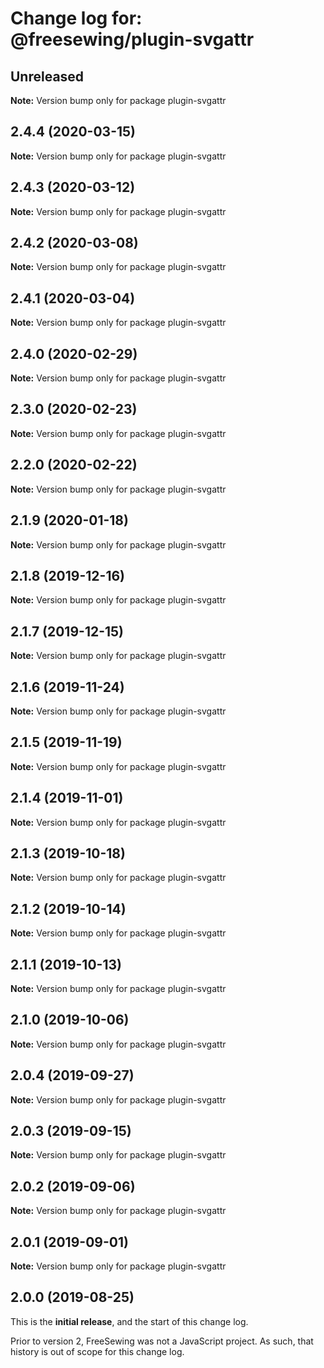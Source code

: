# Change log for: @freesewing/plugin-svgattr


## Unreleased

**Note:** Version bump only for package plugin-svgattr


## 2.4.4 (2020-03-15)

**Note:** Version bump only for package plugin-svgattr


## 2.4.3 (2020-03-12)

**Note:** Version bump only for package plugin-svgattr


## 2.4.2 (2020-03-08)

**Note:** Version bump only for package plugin-svgattr


## 2.4.1 (2020-03-04)

**Note:** Version bump only for package plugin-svgattr


## 2.4.0 (2020-02-29)

**Note:** Version bump only for package plugin-svgattr


## 2.3.0 (2020-02-23)

**Note:** Version bump only for package plugin-svgattr


## 2.2.0 (2020-02-22)

**Note:** Version bump only for package plugin-svgattr


## 2.1.9 (2020-01-18)

**Note:** Version bump only for package plugin-svgattr


## 2.1.8 (2019-12-16)

**Note:** Version bump only for package plugin-svgattr


## 2.1.7 (2019-12-15)

**Note:** Version bump only for package plugin-svgattr


## 2.1.6 (2019-11-24)

**Note:** Version bump only for package plugin-svgattr


## 2.1.5 (2019-11-19)

**Note:** Version bump only for package plugin-svgattr


## 2.1.4 (2019-11-01)

**Note:** Version bump only for package plugin-svgattr


## 2.1.3 (2019-10-18)

**Note:** Version bump only for package plugin-svgattr


## 2.1.2 (2019-10-14)

**Note:** Version bump only for package plugin-svgattr


## 2.1.1 (2019-10-13)

**Note:** Version bump only for package plugin-svgattr


## 2.1.0 (2019-10-06)

**Note:** Version bump only for package plugin-svgattr


## 2.0.4 (2019-09-27)

**Note:** Version bump only for package plugin-svgattr


## 2.0.3 (2019-09-15)

**Note:** Version bump only for package plugin-svgattr


## 2.0.2 (2019-09-06)

**Note:** Version bump only for package plugin-svgattr


## 2.0.1 (2019-09-01)

**Note:** Version bump only for package plugin-svgattr




## 2.0.0 (2019-08-25)

This is the **initial release**, and the start of this change log.

Prior to version 2, FreeSewing was not a JavaScript project.
As such, that history is out of scope for this change log.
